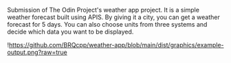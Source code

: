 Submission of The Odin Project's weather app project. 
It is a simple weather forecast built using APIS.
By giving it a city, you can get a weather forecast for 5 days. 
You can also choose units from three systems and decide which data you want to be displayed.


!https://github.com/BRQcpp/weather-app/blob/main/dist/graphics/example-output.png?raw=true
